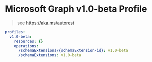 # Microsoft Graph v1.0-beta Profile

> see https://aka.ms/autorest

``` yaml
profiles:
  v1.0-beta:
    resources: {}
    operations:
      /schemaExtensions/{schemaExtension-id}: v1.0-beta
      /schemaExtensions: v1.0-beta

```
